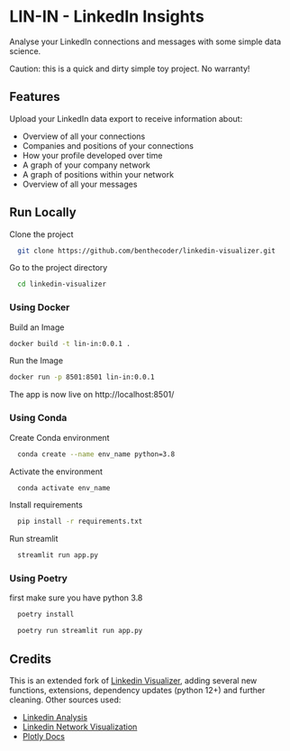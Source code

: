 # LIN-IN - LinkedIn Insights
Analyse your LinkedIn connections and messages with some simple data science.

Caution: this is a quick and dirty simple toy project. No warranty! 

## Features
Upload your LinkedIn data export to receive information about:

- Overview of all your connections
- Companies and positions of your connections
- How your profile developed over time
- A graph of your company network
- A graph of positions within your network
- Overview of all your messages

## Run Locally

Clone the project

```bash
  git clone https://github.com/benthecoder/linkedin-visualizer.git
```

Go to the project directory

```bash
  cd linkedin-visualizer
```

### Using Docker

Build an Image

```bash
docker build -t lin-in:0.0.1 .
```

Run the Image

```bash
docker run -p 8501:8501 lin-in:0.0.1
```

The app is now live on http://localhost:8501/

### Using Conda

Create Conda environment

```bash
  conda create --name env_name python=3.8
```

Activate the environment

```bash
  conda activate env_name
```

Install requirements

```bash
  pip install -r requirements.txt
```

Run streamlit

```bash
  streamlit run app.py
```

### Using Poetry

first make sure you have python 3.8

```bash
  poetry install
```

```bash
  poetry run streamlit run app.py
```

## Credits

This is an extended fork of [Linkedin Visualizer](https://github.com/benthecoder/linkedin-visualizer), adding several new functions, extensions, dependency updates (python 12+) and further cleaning. Other sources used:
- [Linkedin Analysis](https://github.com/tavishcode/linkedin_analysis/tree/master)
- [Linkedin Network Visualization](https://github.com/Thanh-To/linkedin-network-visualization)
- [Plotly Docs](https://plotly.com/python/treemaps/)



